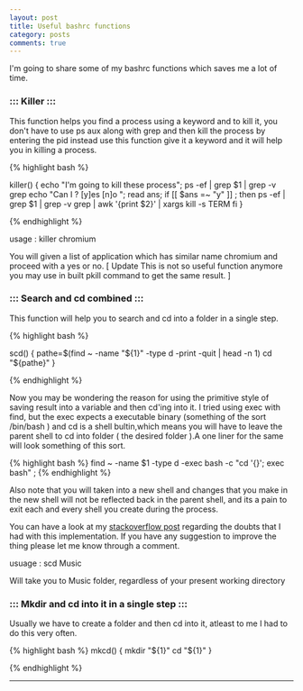 ```yaml
---
layout: post
title: Useful bashrc functions  
category: posts
comments: true
---
```



I'm going to share some of my bashrc functions which saves me a lot of time.

### ::: Killer ::: 


This function helps you find a process using a keyword and to kill it, you don't have to use ps aux along with grep and then kill the process by entering the pid instead use this function give it a keyword and it will help you in killing a process.

{% highlight bash %}


killer() { 
echo "I'm going to kill these process";
ps -ef | grep $1 | grep -v grep
echo "Can I ? [y]es [n]o ";
read ans;
if [[ $ans =~ "y" ]] ;
then 
    ps -ef | grep  $1  | grep -v grep | awk '{print $2}' | xargs kill -s TERM 
fi 
}


{% endhighlight %}

usage : killer chromium

You will given a list of application which has similar name chromium and proceed with a yes or no.
[ Update  This is not so useful function anymore you may use in built pkill command to get the same result. ]

### ::: Search and cd combined ::: 

This function will help you to search and cd into a folder in a single step.

{% highlight bash %}

scd() {
    pathe=$(find ~ -name "${1}" -type d -print -quit | head -n 1)
    cd "${pathe}"
}

{% endhighlight %}

Now you may be wondering the reason for using the primitive style of saving result into a variable and then cd'ing into it.
I tried using exec with find, but the exec expects a executable binary (something of the sort /bin/bash ) and cd is a shell bultin,which means you will have to leave the parent shell to cd into folder ( the desired folder ).A one liner for the same will look something of this sort.

{% highlight bash %}
find ~ -name $1 -type d -exec bash -c "cd '{}'; exec bash" \;
{% endhighlight %}

Also note that you will taken into a new shell and changes that you make in the new shell will not be reflected back in the parent shell, and its a pain to exit each and every shell you create during the process.

You can have a look at my [stackoverflow post](http://stackoverflow.com/questions/17248568/a-shell-script-to-find-and-cd-into-a-folder-taking-a-folder-name-as-argument-in) regarding the doubts that I had with this implementation.
If you have any suggestion to improve the thing please let me know through a comment.

usuage : scd Music

Will take you to Music folder, regardless of your present working directory

### ::: Mkdir and cd into it in a single step ::: 

Usually we have to create a folder and then cd into it, atleast to me I had to do this very often.

{% highlight bash %}
mkcd() {
    mkdir "${1}"
    cd "${1}"
}

{% endhighlight %}


---
[jekyll]: https://github.com/mojombo/jekyll
[zh]: http://sudev.github.com
[twitter]: https://twitter.com/sudev
